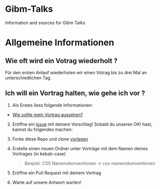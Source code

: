 # Gibm-Talks
Information and sources for Gibm Talks

# Allgemeine Informationen

## Wie oft wird ein Votrag wiederholt ?

Für den ersten Anlauf wiederholen wir einen Votrag bis zu drei Mal an unterschiedlichen Tag.

## Ich will ein Vortrag halten, wie gehe ich vor ?

1. Als Erstes liess folgende Informationen:
- [Wie sollte mein Vortrag aussehen?](./informationen/anforderungen.md)

2. Eröffne ein [Issue](https://github.com/GianlucaFrongia/Gibm-Talks/issues) mit deinem Vorschlag!
Sobald du unseren OK! hast, kannst du folgendes machen:

3. Forke diese Repo und clone [vorlagen](./vorlagen/readme.md)

4. Erstelle einen neuen Ordner unter Vorträge mit dem Namen deines Vortrages (in kebab-case)
   > Bespiel: CSS Namenskonventionen -> css-namenskonventionen

5. Eröffne ein Pull Request mit deinem Vortrag

6. Warte auf unsere Antwort warten!
